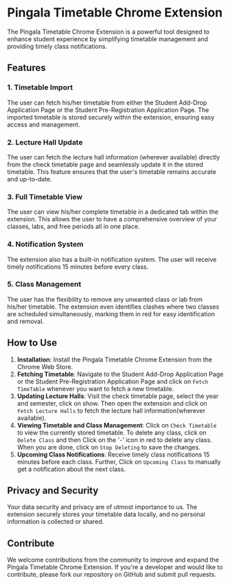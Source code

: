 # Pingala Timetable Chrome Extension

The Pingala Timetable Chrome Extension is a powerful tool designed to enhance student experience by simplifying timetable management and providing timely class notifications.

## Features

### 1. Timetable Import
The user can fetch his/her timetable from either the Student Add-Drop Application Page or the Student Pre-Registration Application Page. The imported timetable is stored securely within the extension, ensuring easy access and management.

### 2. Lecture Hall Update
The user can fetch the lecture hall information (wherever available) directly from the check timetable page and seamlessly update it in the stored timetable. This feature ensures that the user's timetable remains accurate and up-to-date.

### 3. Full Timetable View
The user can view his/her complete timetable in a dedicated tab within the extension. This allows the user to have a comprehensive overview of your classes, labs, and free periods all in one place.

### 4. Notification System
The extension also has a built-in notification system. The user will receive timely notifications 15 minutes before every class.

### 5. Class Management
The user has the flexibility to remove any unwanted class or lab from his/her timetable. The extension even identifies clashes where two classes are scheduled simultaneously, marking them in red for easy identification and removal.

## How to Use

1. **Installation**: Install the Pingala Timetable Chrome Extension from the Chrome Web Store.
2. **Fetching Timetable**: Navigate to the Student Add-Drop Application Page or the Student Pre-Registration Application Page and click on `Fetch TimeTable` whenever you want to fetch a new timetable.
3. **Updating Lecture Halls**: Visit the check timetable page, select the year and semester, click on show. Then open the extension and click on `Fetch Lecture Halls` to fetch the lecture hall information(wherever available).
4. **Viewing Timetable and Class Management**: Click on `Check Timetable` to view the currently stored timetable. To delete any class, click on `Delete Class` and then Click on the '-' icon in red to delete any class. When you are done, click on `Stop Deleting` to save the changes.
5. **Upcoming Class Notifications**: Receive timely class notifications 15 minutes before each class. Further, Click on `Upcoming Class` to manually get a notification about the next class.


## Privacy and Security

Your data security and privacy are of utmost importance to us. The extension securely stores your timetable data locally, and no personal information is collected or shared.

## Contribute

We welcome contributions from the community to improve and expand the Pingala Timetable Chrome Extension. If you're a developer and would like to contribute, please fork our repository on GitHub and submit pull requests.
